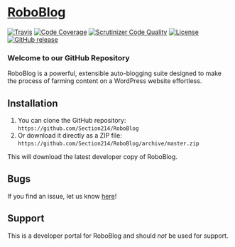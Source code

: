 # [RoboBlog](http://section214.com) #

[![Travis](https://img.shields.io/travis/Section214/RoboBlog.svg)](https://travis-ci.org/Section214/RoboBlog) [![Code Coverage](https://scrutinizer-ci.com/g/Section214/RoboBlog/badges/coverage.png?b=master)](https://scrutinizer-ci.com/g/Section214/RoboBlog/?branch=master) [![Scrutinizer Code Quality](https://scrutinizer-ci.com/g/Section214/RoboBlog/badges/quality-score.png?b=master)](https://scrutinizer-ci.com/g/Section214/RoboBlog/?branch=master) [![License](https://img.shields.io/badge/license-GPL--2.0%2B-red.svg)](https://github.com/Section214/Meetup-Connect/blob/master/license.txt) [![GitHub release](https://img.shields.io/github/release/Section214/RoboBlog.svg)](https://github.com/Section214/RoboBlog/releases)

### Welcome to our GitHub Repository

RoboBlog is a powerful, extensible auto-blogging suite designed to make the process of farming content on a WordPress website effortless.

## Installation ##

1. You can clone the GitHub repository: `https://github.com/Section214/RoboBlog`
2. Or download it directly as a ZIP file: `https://github.com/Section214/RoboBlog/archive/master.zip`

This will download the latest developer copy of RoboBlog.

## Bugs ##

If you find an issue, let us know [here](https://github.com/Section214/RoboBlog/issues?state=open)!

## Support ##

This is a developer portal for RoboBlog and should _not_ be used for support.
